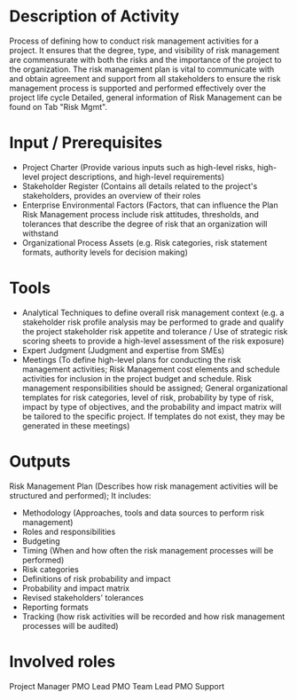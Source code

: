# Description of Activity
Process of defining how to conduct risk management activities for a project. It ensures that the degree, type, and visibility of risk management are commensurate with both the risks and the importance of the project to the organization. The risk management plan is vital to communicate with and obtain agreement and support from all stakeholders to ensure the risk management process is supported and performed effectively over the project life cycle
Detailed, general information of Risk Management can be found on Tab "Risk Mgmt".

# Input / Prerequisites
* Project Charter (Provide various inputs such as high-level risks, high-level project descriptions, and high-level requirements)
* Stakeholder Register (Contains all details related to the project's stakeholders, provides an overview of their roles
* Enterprise Environmental Factors (Factors, that can influence the Plan Risk Management process include risk attitudes, thresholds, and tolerances that describe the degree of risk that an organization will withstand
* Organizational Process Assets (e.g. Risk categories, risk statement formats, authority levels for decision making)

# Tools
* Analytical Techniques to define overall risk management context (e.g. a stakeholder risk profile analysis may be performed to grade and qualify the project stakeholder risk appetite and tolerance / Use of strategic risk scoring sheets to provide a high-level assessment of the risk exposure)
* Expert Judgment (Judgment and expertise from SMEs)
* Meetings (To define high-level plans for conducting the risk management activities; Risk Management cost elements and schedule activities  for inclusion in the project budget and schedule. Risk management responsibilities should be assigned; General organizational templates for risk categories, level of risk, probability by type of risk, impact by type of objectives, and the probability and impact matrix will be tailored to the specific project. If templates do not exist, they may be generated in these meetings)

# Outputs
Risk Management Plan (Describes how risk management activities will be structured and performed); It includes:
* Methodology (Approaches, tools and data sources to perform risk management)
* Roles and responsibilities
* Budgeting
* Timing (When and how often the risk management processes will be performed)
* Risk categories
* Definitions of risk probability and impact
* Probability and impact matrix
* Revised stakeholders' tolerances
* Reporting formats
* Tracking (how risk activities will be recorded and how risk management processes will be audited)

# Involved roles
Project Manager
PMO Lead
PMO Team Lead
PMO Support